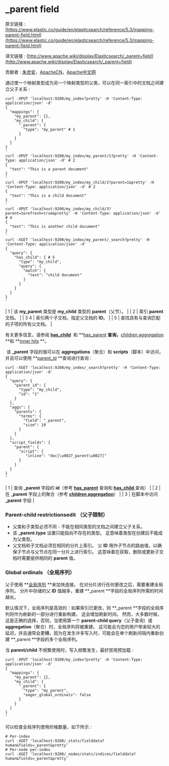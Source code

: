 # _parent field

原文链接 : [https://www.elastic.co/guide/en/elasticsearch/reference/5.3/mapping-parent-field.html](https://www.elastic.co/guide/en/elasticsearch/reference/5.3/mapping-parent-field.html)

译文链接 : [http://www.apache.wiki/display/Elasticsearch/_parent+field](http://www.apache.wiki/display/Elasticsearch/_parent+field)

贡献者 : [朱彦安](/display/~zhuyanan)，[ApacheCN](/display/~apachecn)，[Apache中文网](/display/~apachechina)

通过使一个映射类型成为另一个映射类型的父类，可以在同一索引中的文档之间建立父子关系 : 

```
curl -XPUT 'localhost:9200/my_index?pretty' -H 'Content-Type: application/json' -d'
{
  "mappings": {
    "my_parent": {},
    "my_child": {
      "_parent": {
        "type": "my_parent" # 1
      }
    }
  }
}
'
curl -XPUT 'localhost:9200/my_index/my_parent/1?pretty' -H 'Content-Type: application/json' -d' # 2
{
  "text": "This is a parent document"
}
'
curl -XPUT 'localhost:9200/my_index/my_child/2?parent=1&pretty' -H 'Content-Type: application/json' -d' # 2
{
  "text": "This is a child document"
}
'
curl -XPUT 'localhost:9200/my_index/my_child/3?parent=1&refresh=true&pretty' -H 'Content-Type: application/json' -d' # 4
{
  "text": "This is another child document"
}
'
curl -XGET 'localhost:9200/my_index/my_parent/_search?pretty' -H 'Content-Type: application/json' -d'
{
  "query": {
    "has_child": { # 5
      "type": "my_child",
      "query": {
        "match": {
          "text": "child document"
        }
      }
    }
  }
}
'

```

| 1 | 该 **my_parent** 类型是 **my_child** 类型的 **parent**（父节）。 |
| 2 | 索引 **parent** 文档。 |
| 3 4 | 索引两个子文档，指定父文档的 **ID**。 |
| 5 | 查找具有与查询匹配的子项的所有父文档。 |

有关更多信息，请参阅 **[has_child](https://www.elastic.co/guide/en/elasticsearch/reference/5.3/query-dsl-has-child-query.html)**  和 **[has_parent](https://www.elastic.co/guide/en/elasticsearch/reference/5.3/query-dsl-has-parent-query.html) **查询，**[children aggregation](https://www.elastic.co/guide/en/elasticsearch/reference/5.3/search-aggregations-bucket-children-aggregation.html) **和 **[inner hits](https://www.elastic.co/guide/en/elasticsearch/reference/5.3/search-request-inner-hits.html#parent-child-inner-hits) **。

 该 **_parent** 字段的值可以在 **aggregations**（聚合）和 **scripts**（脚本）中访问，并且可以使用 **[parent_id](https://www.elastic.co/guide/en/elasticsearch/reference/5.3/query-dsl-parent-id-query.html) **查询进行查询 : 

```
curl -XGET 'localhost:9200/my_index/_search?pretty' -H 'Content-Type: application/json' -d'
{
  "query": {
    "parent_id": { 
      "type": "my_child",
      "id": "1"
    }
  },
  "aggs": {
    "parents": {
      "terms": {
        "field": "_parent", 
        "size": 10
      }
    }
  },
  "script_fields": {
    "parent": {
      "script": {
         "inline": "doc[\u0027_parent\u0027]" 
      }
    }
  }
}
'
```

| 1 | 查询 **_parent** 字段的 **id**（参考 **[has_parent](https://www.elastic.co/guide/en/elasticsearch/reference/5.3/query-dsl-has-parent-query.html)** 查询和 [**has_child** ](https://www.elastic.co/guide/en/elasticsearch/reference/5.3/query-dsl-has-child-query.html)查询） |
| 2 | 在 **_parent** 字段上的聚合（参考 **[children aggregation](https://www.elastic.co/guide/en/elasticsearch/reference/5.3/search-aggregations-bucket-children-aggregation.html)**） |
| 3 | 在脚本中访问 **_parent** 字段 |

### Parent-child restrictionsedit （父子限制）

*   父类和子类型必须不同 - 不能在相同类型的文档之间建立父子关系。
*   该 **_parent.type** 设置只能指向不存在的类型。 这意味着类型在创建后不能成为父类型。
*   父文档和子文档必须在相同的分片上索引。 父 **ID** 用作子节点的路由值，以确保子节点与父节点在同一分片上进行索引。 这意味着在获取，删除或更新子文档时需要提供相同的 **parent** 值。

### Global ordinals （全局序列）

父子使用 **[全局序列](https://www.elastic.co/guide/en/elasticsearch/reference/5.3/fielddata.html#global-ordinals) **来加快连接。 在对分片进行任何更改之后，需要重建全局序列。 分片中存储的父 **ID** 值越多，重建 **_parent **字段的全局序列所需的时间越长。

默认情况下，全局序列是高效的：如果索引已更改，则 **_parent **字段的全局序列将作为刷新的一部分进行重新构建。 这会增加刷新时间。 然而，大多数时候，这是正确的选择，否则，当使用第一个 **parent-child query**（父子查询）或 **aggregation**（聚合）时，全局序列将被重建。 这可能会为您的用户带来较大的延迟，并且通常会更糟，因为在发生许多写入时，可能会在单个刷新间隔内重新创建 **_parent **字段的多个全局序列。

当 **parent/child** 不频繁使用时，写入频繁发生，最好禁用预加载 : 

```
curl -XPUT 'localhost:9200/my_index?pretty' -H 'Content-Type: application/json' -d'
{
  "mappings": {
    "my_parent": {},
    "my_child": {
      "_parent": {
        "type": "my_parent",
        "eager_global_ordinals": false
      }
    }
  }
}
'

```

可以检查全局序列使用的堆数量，如下所示 : 

```
# Per-index
curl -XGET 'localhost:9200/_stats/fielddata?human&fields=_parent&pretty'
# Per-node per-index
curl -XGET 'localhost:9200/_nodes/stats/indices/fielddata?human&fields=_parent&pretty'
```